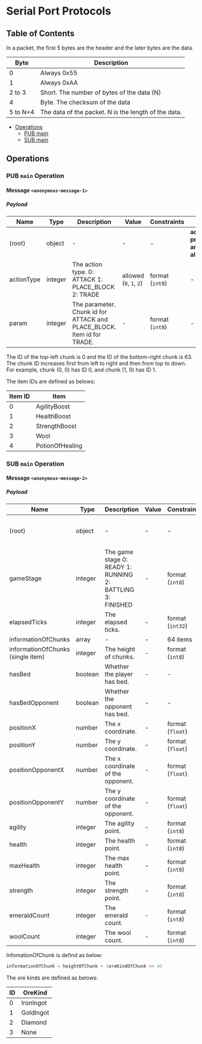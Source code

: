 # Serial Port Protocols

## Table of Contents

In a packet, the first 5 bytes are the header and the later bytes are the data.

| Byte     | Description                                          |
| -------- | ---------------------------------------------------- |
| 0        | Always 0x55                                          |
| 1        | Always 0xAA                                          |
| 2 to 3   | Short. The number of bytes of the data (N)           |
| 4        | Byte. The checksum of the data                       |
| 5 to N+4 | The data of the packet. N is the length of the data. |

* [Operations](#operations)
  * [PUB main](#pub-main-operation)
  * [SUB main](#sub-main-operation)

## Operations

### PUB `main` Operation

#### Message `<anonymous-message-1>`

##### Payload

| Name       | Type    | Description                                                            | Value                   | Constraints     | Notes                                     |
| ---------- | ------- | ---------------------------------------------------------------------- | ----------------------- | --------------- | ----------------------------------------- |
| (root)     | object  | -                                                                      | -                       | -               | **additional properties are NOT allowed** |
| actionType | integer | The action type. 0: ATTACK 1: PLACE_BLOCK 2: TRADE                     | allowed (`0`, `1`, `2`) | format (`int8`) | -                                         |
| param      | integer | The parameter. Chunk id for ATTACK and PLACE_BLOCK. Item id for TRADE. | -                       | format (`int8`) | -                                         |

The ID of the top-left chunk is 0 and the ID of the bottom-right chunk is 63. The chunk ID increases first from left to right and then from top to down. For example, chunk (0, 0) has ID 0, and chunk (1, 0) has ID 1.

The item IDs are defined as belows:

| Item ID | Item |
|---|---|
| 0 | AgilityBoost |
| 1 | HealthBoost |
| 2 | StrengthBoost |
| 3 | Wool |
| 4 | PotionOfHealing |

### SUB `main` Operation

#### Message `<anonymous-message-2>`

##### Payload

| Name                         | Type           | Description                                                | Value | Constraints      | Notes                                     |
| ---------------------------- | -------------- | ---------------------------------------------------------- | ----- | ---------------- | ----------------------------------------- |
| (root)                       | object         | -                                                          | -     | -                | **additional properties are NOT allowed** |
| gameStage                    | integer        | The game stage 0: READY 1: RUNNING 2: BATTLING 3: FINISHED | -     | format (`int8`)  | -                                         |
| elapsedTicks                 | integer        | The elapsed ticks.                                         | -     | format (`int32`) | -                                         |
| informationOfChunks               | array<integer> | -                                                          | -     | 64 items         | -                                         |
| informationOfChunks (single item) | integer        | The height of chunks.                                      | -     | format (`int8`)  | -                                         |
| hasBed                       | boolean        | Whether the player has bed.                                | -     | -                | -                                         |
| hasBedOpponent               | boolean        | Whether the opponent has bed.                              | -     | -                | -                                         |
| positionX                    | number         | The x coordinate.                                          | -     | format (`float`) | -                                         |
| positionY                    | number         | The y coordinate.                                          | -     | format (`float`) | -                                         |
| positionOpponentX            | number         | The x coordinate of the opponent.                          | -     | format (`float`) | -                                         |
| positionOpponentY            | number         | The y coordinate of the opponent.                          | -     | format (`float`) | -                                         |
| agility                      | integer        | The agility point.                                         | -     | format (`int8`)  | -                                         |
| health                       | integer        | The health point.                                          | -     | format (`int8`)  | -                                         |
| maxHealth                    | integer        | The max health point.                                      | -     | format (`int8`)  | -                                         |
| strength                     | integer        | The strength point.                                        | -     | format (`int8`)  | -                                         |
| emeraldCount                 | integer        | The emerald count.                                         | -     | format (`int8`)  | -                                         |
| woolCount                    | integer        | The wool count.                                            | -     | format (`int8`)  | - |

InfomationOfChunk is defind as below:

```c
informationOfChunk = heightOfChunk + (oreKindOfChunk << 4)
```

The ore kinds are defined as belows:

| ID | OreKind |
|---|---|
| 0 | IronIngot |
| 1 | GoldIngot |
| 2 | Diamond |
| 3 | None |
